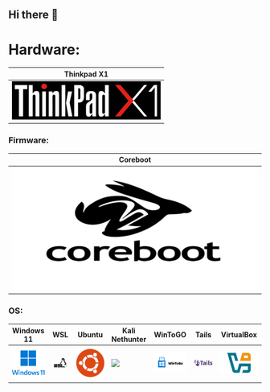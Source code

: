 ## Hi there 👋

# Hardware:
| Thinkpad X1 | 
| --- |
| ![](/assets/THINKPAD-X1/THINKPAD-X1-LOGO.png) |

### Firmware:
| Coreboot |
| --- |
| ![](/assets/COREBOOT/Coreboot-logo.png) |

### OS:

| Windows 11 | WSL | Ubuntu | Kali Nethunter | WinToGO | Tails | VirtualBox |
| --- | --- | --- | --- | --- | --- | --- |
| ![](/assets/WINDOWS-11/windows11-original-wordmark.svg) | ![](/assets/WSL/wsl.png) | ![](/assets/UBUNTU/ubuntu-logo.png) | ![](/assets/KALI-NETHUNTER/) | ![](/assets/WINTOGO/wintogo-logo.jpg) | ![](/assets/TAILS/tails-logo.png) | ![](/assets/VIRTUALBOX/VIRTUALBOX-LOGO.png) |








<!--
**vva1kerr/vva1kerr** is a ✨ _special_ ✨ repository because its `README.md` (this file) appears on your GitHub profile.

Here are some ideas to get you started:

- 🔭 I’m currently working on ...
- 🌱 I’m currently learning ...
- 👯 I’m looking to collaborate on ...
- 🤔 I’m looking for help with ...
- 💬 Ask me about ...
- 📫 How to reach me: ...
- 😄 Pronouns: ...
- ⚡ Fun fact: ...
-->
